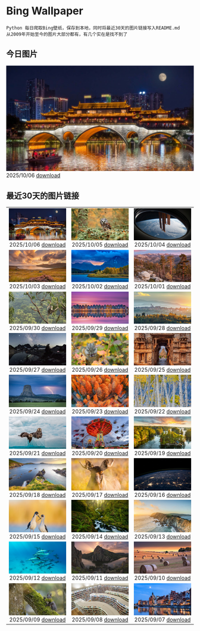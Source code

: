 # Bing Wallpaper

```
Python 每日爬取Bing壁纸，保存到本地，同时将最近30天的图片链接写入README.md
从2009年开始至今的图片大部分都有，有几个实在是找不到了
```



## 今日图片


![](./images/2025/10/06/AnshunBridge_ZH-CN8392458102_1920x1080_2025-10-06.jpg)2025/10/06 [download](./images/2025/10/06/AnshunBridge_ZH-CN8392458102_1920x1080_2025-10-06.jpg)

## 最近30天的图片链接


|      |      |      |
| :----: | :----: | :----: |
|![](./images/2025/10/06/AnshunBridge_ZH-CN8392458102_1920x1080_2025-10-06.jpg)2025/10/06 [download](./images/2025/10/06/AnshunBridge_ZH-CN8392458102_1920x1080_2025-10-06.jpg)|![](./images/2025/10/05/TeacherOwl_ZH-CN8289875605_1920x1080_2025-10-05.jpg)2025/10/05 [download](./images/2025/10/05/TeacherOwl_ZH-CN8289875605_1920x1080_2025-10-05.jpg)|![](./images/2025/10/04/DragonEndeavour_ZH-CN8160066040_1920x1080_2025-10-04.jpg)2025/10/04 [download](./images/2025/10/04/DragonEndeavour_ZH-CN8160066040_1920x1080_2025-10-04.jpg)|
|![](./images/2025/10/03/SkyeHeather_ZH-CN2820283990_1920x1080_2025-10-03.jpg)2025/10/03 [download](./images/2025/10/03/SkyeHeather_ZH-CN2820283990_1920x1080_2025-10-03.jpg)|![](./images/2025/10/02/OxbowBend_ZH-CN7211791969_1920x1080_2025-10-02.jpg)2025/10/02 [download](./images/2025/10/02/OxbowBend_ZH-CN7211791969_1920x1080_2025-10-02.jpg)|![](./images/2025/10/01/YosemiteClark_ZH-CN7179533292_1920x1080_2025-10-01.jpg)2025/10/01 [download](./images/2025/10/01/YosemiteClark_ZH-CN7179533292_1920x1080_2025-10-01.jpg)|
|![](./images/2025/09/30/EucalyptusKoala_ZH-CN6942451940_1920x1080_2025-09-30.jpg)2025/09/30 [download](./images/2025/09/30/EucalyptusKoala_ZH-CN6942451940_1920x1080_2025-09-30.jpg)|![](./images/2025/09/29/HoutenHouses_ZH-CN6776452438_1920x1080_2025-09-29.jpg)2025/09/29 [download](./images/2025/09/29/HoutenHouses_ZH-CN6776452438_1920x1080_2025-09-29.jpg)|![](./images/2025/09/28/PienzaItaly_ZH-CN6564335348_1920x1080_2025-09-28.jpg)2025/09/28 [download](./images/2025/09/28/PienzaItaly_ZH-CN6564335348_1920x1080_2025-09-28.jpg)|
|![](./images/2025/09/27/TankLakes_ZH-CN6402368934_1920x1080_2025-09-27.jpg)2025/09/27 [download](./images/2025/09/27/TankLakes_ZH-CN6402368934_1920x1080_2025-09-27.jpg)|![](./images/2025/09/26/AutumnChipmunk_ZH-CN6224482683_1920x1080_2025-09-26.jpg)2025/09/26 [download](./images/2025/09/26/AutumnChipmunk_ZH-CN6224482683_1920x1080_2025-09-26.jpg)|![](./images/2025/09/25/FortChittorgarh_ZH-CN5999553283_1920x1080_2025-09-25.jpg)2025/09/25 [download](./images/2025/09/25/FortChittorgarh_ZH-CN5999553283_1920x1080_2025-09-25.jpg)|
|![](./images/2025/09/24/BearLodge_ZH-CN5880511888_1920x1080_2025-09-24.jpg)2025/09/24 [download](./images/2025/09/24/BearLodge_ZH-CN5880511888_1920x1080_2025-09-24.jpg)|![](./images/2025/09/23/AutumnalEquinoxY25_ZH-CN5692548297_1920x1080_2025-09-23.jpg)2025/09/23 [download](./images/2025/09/23/AutumnalEquinoxY25_ZH-CN5692548297_1920x1080_2025-09-23.jpg)|![](./images/2025/09/22/AspenEquinox_ZH-CN5474695693_1920x1080_2025-09-22.jpg)2025/09/22 [download](./images/2025/09/22/AspenEquinox_ZH-CN5474695693_1920x1080_2025-09-22.jpg)|
|![](./images/2025/09/21/IceOtters_ZH-CN5393791969_1920x1080_2025-09-21.jpg)2025/09/21 [download](./images/2025/09/21/IceOtters_ZH-CN5393791969_1920x1080_2025-09-21.jpg)|![](./images/2025/09/20/OktoberfestSwing_ZH-CN5270146600_1920x1080_2025-09-20.jpg)2025/09/20 [download](./images/2025/09/20/OktoberfestSwing_ZH-CN5270146600_1920x1080_2025-09-20.jpg)|![](./images/2025/09/19/ThousandIslands_ZH-CN3197750437_1920x1080_2025-09-19.jpg)2025/09/19 [download](./images/2025/09/19/ThousandIslands_ZH-CN3197750437_1920x1080_2025-09-19.jpg)|
|![](./images/2025/09/18/DunquinIreland_ZH-CN1418844818_1920x1080_2025-09-18.jpg)2025/09/18 [download](./images/2025/09/18/DunquinIreland_ZH-CN1418844818_1920x1080_2025-09-18.jpg)|![](./images/2025/09/17/YoungMoose_ZH-CN4639410217_1920x1080_2025-09-17.jpg)2025/09/17 [download](./images/2025/09/17/YoungMoose_ZH-CN4639410217_1920x1080_2025-09-17.jpg)|![](./images/2025/09/16/OzoneEarth_ZH-CN0993915980_1920x1080_2025-09-16.jpg)2025/09/16 [download](./images/2025/09/16/OzoneEarth_ZH-CN0993915980_1920x1080_2025-09-16.jpg)|
|![](./images/2025/09/15/Echasse_ZH-CN0670369582_1920x1080_2025-09-15.jpg)2025/09/15 [download](./images/2025/09/15/Echasse_ZH-CN0670369582_1920x1080_2025-09-15.jpg)|![](./images/2025/09/14/HohWaterfall_ZH-CN0297269806_1920x1080_2025-09-14.jpg)2025/09/14 [download](./images/2025/09/14/HohWaterfall_ZH-CN0297269806_1920x1080_2025-09-14.jpg)|![](./images/2025/09/13/PointReyesSeashore_ZH-CN0076789582_1920x1080_2025-09-13.jpg)2025/09/13 [download](./images/2025/09/13/PointReyesSeashore_ZH-CN0076789582_1920x1080_2025-09-13.jpg)|
|![](./images/2025/09/12/SpinnerDolphins_ZH-CN9731341241_1920x1080_2025-09-12.jpg)2025/09/12 [download](./images/2025/09/12/SpinnerDolphins_ZH-CN9731341241_1920x1080_2025-09-12.jpg)|![](./images/2025/09/11/ExtremaduraJamon_ZH-CN1559355133_1920x1080_2025-09-11.jpg)2025/09/11 [download](./images/2025/09/11/ExtremaduraJamon_ZH-CN1559355133_1920x1080_2025-09-11.jpg)|![](./images/2025/09/10/YorkshireHay_ZH-CN9097986997_1920x1080_2025-09-10.jpg)2025/09/10 [download](./images/2025/09/10/YorkshireHay_ZH-CN9097986997_1920x1080_2025-09-10.jpg)|
|![](./images/2025/09/09/SwissSquirrel_ZH-CN1499344455_1920x1080_2025-09-09.jpg)2025/09/09 [download](./images/2025/09/09/SwissSquirrel_ZH-CN1499344455_1920x1080_2025-09-09.jpg)|![](./images/2025/09/08/OrchardLibrary_ZH-CN3578982798_1920x1080_2025-09-08.jpg)2025/09/08 [download](./images/2025/09/08/OrchardLibrary_ZH-CN3578982798_1920x1080_2025-09-08.jpg)|![](./images/2025/09/07/BlueGdansk_ZH-CN3328928509_1920x1080_2025-09-07.jpg)2025/09/07 [download](./images/2025/09/07/BlueGdansk_ZH-CN3328928509_1920x1080_2025-09-07.jpg)|


